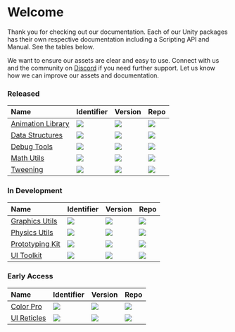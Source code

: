 # Welcome

Thank you for checking out our documentation. Each of our Unity packages has their own respective documentation including a Scripting API and Manual. See the tables below.

We want to ensure our assets are clear and easy to use. Connect with us and the community on [Discord](https://discord.gg/DdYyWVb) if you need further support. Let us know how we can improve our assets and documentation.

### Released

| Name | Identifier | Version | Repo |
|:-----|:-----------|:--------|:-----|
| [Animation Library](https://docs.zigurous.com/com.zigurous.animation)    | ![](https://img.shields.io/badge/-com.zigurous.animation-lightgrey?color=4c4c4c)      | [![](https://img.shields.io/github/package-json/v/zigurous/unity-animation-library)](https://github.com/zigurous/unity-animation-library/releases) |  [![](https://img.shields.io/badge/github-repo-blue?logo=github)](https://github.com/zigurous/unity-animation-library) |
| [Data Structures](https://docs.zigurous.com/com.zigurous.datastructures) | ![](https://img.shields.io/badge/-com.zigurous.datastructures-lightgrey?color=4c4c4c) | [![](https://img.shields.io/github/package-json/v/zigurous/unity-data-structures)](https://github.com/zigurous/unity-data-structures/releases)     |  [![](https://img.shields.io/badge/github-repo-blue?logo=github)](https://github.com/zigurous/unity-data-structures)   |
| [Debug Tools](https://docs.zigurous.com/com.zigurous.debug)              | ![](https://img.shields.io/badge/-com.zigurous.debug-lightgrey?color=4c4c4c)          | [![](https://img.shields.io/github/package-json/v/zigurous/unity-debug-tools)](https://github.com/zigurous/unity-debug-tools/releases)             |  [![](https://img.shields.io/badge/github-repo-blue?logo=github)](https://github.com/zigurous/unity-debug-tools)       |
| [Math Utils](https://docs.zigurous.com/com.zigurous.math)                | ![](https://img.shields.io/badge/-com.zigurous.math-lightgrey?color=4c4c4c)           | [![](https://img.shields.io/github/package-json/v/zigurous/unity-math-utils)](https://github.com/zigurous/unity-math-utils/releases)               |  [![](https://img.shields.io/badge/github-repo-blue?logo=github)](https://github.com/zigurous/unity-math-utils)        |
| [Tweening](https://docs.zigurous.com/com.zigurous.tweening)              | ![](https://img.shields.io/badge/-com.zigurous.tweening-lightgrey?color=4c4c4c)       | [![](https://img.shields.io/github/package-json/v/zigurous/unity-tweening-system)](https://github.com/zigurous/unity-tweening-system/releases)     |  [![](https://img.shields.io/badge/github-repo-blue?logo=github)](https://github.com/zigurous/unity-tweening-system)   |

### In Development

| Name | Identifier | Version | Repo |
|:-----|:-----------|:--------|:-----|
| [Graphics Utils](https://docs.zigurous.com/com.zigurous.graphics)        | ![](https://img.shields.io/badge/-com.zigurous.graphics-lightgrey?color=4c4c4c)       | [![](https://img.shields.io/github/package-json/v/zigurous/unity-graphics-utils)](https://github.com/zigurous/unity-graphics-utils/releases)       |  [![](https://img.shields.io/badge/github-repo-blue?logo=github)](https://github.com/zigurous/unity-graphics-utils)    |
| [Physics Utils](https://docs.zigurous.com/com.zigurous.physics)          | ![](https://img.shields.io/badge/-com.zigurous.physics-lightgrey?color=4c4c4c)        | [![](https://img.shields.io/github/package-json/v/zigurous/unity-physics-utils)](https://github.com/zigurous/unity-physics-utils/releases)         |  [![](https://img.shields.io/badge/github-repo-blue?logo=github)](https://github.com/zigurous/unity-physics-utils)     |
| [Prototyping Kit](https://docs.zigurous.com/com.zigurous.prototyping)    | ![](https://img.shields.io/badge/-com.zigurous.prototyping-lightgrey?color=4c4c4c)    | [![](https://img.shields.io/github/package-json/v/zigurous/unity-prototyping-kit)](https://github.com/zigurous/unity-prototyping-kit/releases)     |  [![](https://img.shields.io/badge/github-repo-blue?logo=github)](https://github.com/zigurous/unity-prototyping-kit)   |
| [UI Toolkit](https://docs.zigurous.com/com.zigurous.ui)                  | ![](https://img.shields.io/badge/-com.zigurous.ui-lightgrey?color=4c4c4c)             | [![](https://img.shields.io/github/package-json/v/zigurous/unity-ui-toolkit)](https://github.com/zigurous/unity-ui-toolkit/releases)               |  [![](https://img.shields.io/badge/github-repo-blue?logo=github)](https://github.com/zigurous/unity-ui-toolkit)        |

### Early Access

| Name | Identifier | Version | Repo |
|:-----|:-----------|:--------|:-----|
| [Color Pro](https://docs.zigurous.com/com.zigurous.color)                | ![](https://img.shields.io/badge/-com.zigurous.color-lightgrey?color=4c4c4c)          | [![](https://img.shields.io/badge/version-early%20access-yellow)](https://github.com/zigurous/unity-color-pro/releases)                            |  [![](https://img.shields.io/badge/github-repo-blue?logo=github)](https://github.com/zigurous/unity-color-pro)         |
| [UI Reticles](https://docs.zigurous.com/com.zigurous.ui.reticles)        | ![](https://img.shields.io/badge/-com.zigurous.ui.reticles-lightgrey?color=4c4c4c)    | [![](https://img.shields.io/badge/version-early%20access-yellow)](https://github.com/zigurous/unity-ui-reticles/releases)                          |  [![](https://img.shields.io/badge/github-repo-blue?logo=github)](https://github.com/zigurous/unity-ui-reticles)       |
